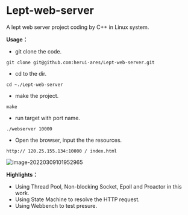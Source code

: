 # Lept-web-server
A lept web server project coding by C++ in Linux system.

**Usage：**

- git clone the code.

```
git clone git@github.com:herui-ares/Lept-web-server.git
```

- cd to the dir.

```
cd ~./Lept-web-server
```

- make the project.

```
make
```

- run target with port name.

```
./webserver 10000
```

- Open the browser, input the the resources.

```
http:// 120.25.155.134:10000 / index.html
```

![image-20220309101952965](C:\Users\herui\AppData\Roaming\Typora\typora-user-images\image-20220309101952965.png)

**Highlights：**

- Using Thread Pool, Non-blocking Socket, Epoll and Proactor in this work.
- Using State Machine to resolve the HTTP request.
- Using Webbench to test presure.
